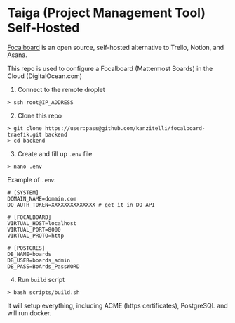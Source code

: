 # Taiga (Project Management Tool) Self-Hosted

[Focalboard](https://www.focalboard.com) is an open source, self-hosted alternative to Trello, Notion, and Asana.

This repo is used to configure a Focalboard (Mattermost Boards) in the Cloud (DigitalOcean.com)

1. Connect to the remote droplet

```
> ssh root@IP_ADDRESS
```

2. Clone this repo

```
> git clone https://user:pass@github.com/kanzitelli/focalboard-traefik.git backend
> cd backend
```

3. Create and fill up `.env` file

```
> nano .env
```

Example of `.env`:

```
# [SYSTEM]
DOMAIN_NAME=domain.com
DO_AUTH_TOKEN=XXXXXXXXXXXXXX # get it in DO API

# [FOCALBOARD]
VIRTUAL_HOST=localhost
VIRTUAL_PORT=8000
VIRTUAL_PROTO=http

# [POSTGRES]
DB_NAME=boards
DB_USER=boards_admin
DB_PASS=BoArds_PassWORD
```

4. Run `build` script

```
> bash scripts/build.sh
```

It will setup everything, including ACME (https certificates), PostgreSQL and will run docker.
